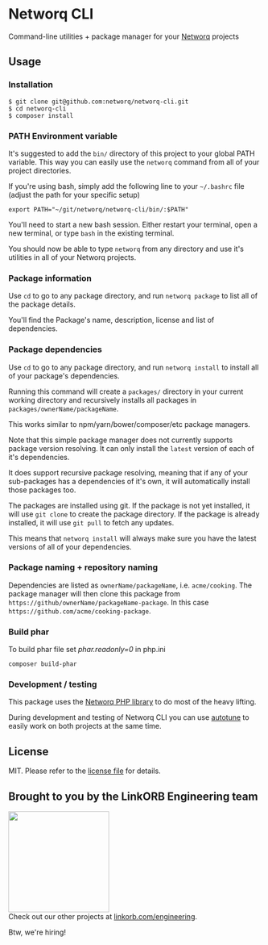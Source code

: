 Networq CLI
===========

Command-line utilities + package manager for your [Networq](https://github.com/networq) projects

## Usage

### Installation

    $ git clone git@github.com:networq/networq-cli.git
    $ cd networq-cli
    $ composer install

### PATH Environment variable

It's suggested to add the `bin/` directory of this project to your global PATH variable.
This way you can easily use the `networq` command from all of your project directories.

If you're using bash, simply add the following line to your `~/.bashrc` file (adjust the path for your specific setup)

    export PATH="~/git/networq/networq-cli/bin/:$PATH"

You'll need to start a new bash session. Either restart your terminal, open a new terminal, or type `bash` in the existing terminal.

You should now be able to type `networq` from any directory and use it's utilities in all of your Networq projects.

### Package information

Use `cd` to go to any package directory, and run `networq package` to list all of the package details.

You'll find the Package's name, description, license and list of dependencies.

### Package dependencies

Use `cd` to go to any package directory, and run `networq install` to install all of your package's dependencies.

Running this command will create a `packages/` directory in your current working directory and
recursively installs all packages in `packages/ownerName/packageName`.

This works similar to npm/yarn/bower/composer/etc package managers.

Note that this simple package manager does not currently supports package version resolving.
It can only install the `latest` version of each of it's dependencies.

It does support recursive package resolving, meaning that if any of your sub-packages has a dependencies of it's own, it will automatically install those packages too.

The packages are installed using git. If the package is not yet installed, it will use `git clone` to create the package directory. If the package is already installed, it will use `git pull` to fetch any updates.

This means that `networq install` will always make sure you have the latest versions of all of your dependencies.

### Package naming + repository naming

Dependencies are listed as `ownerName/packageName`, i.e. `acme/cooking`. The package manager will
then clone this package from `https://github/ownerName/packageName-package`. In this case `https://github.com/acme/cooking-package`.

### Build phar

To build phar file set _phar.readonly=0_ in php.ini

    composer build-phar
    
        

### Development / testing

This package uses the [Networq PHP library](https://github.com/networq/networq-php) to do most of the heavy lifting.

During development and testing of Networq CLI you can use [autotune](https://github.com/linkorb/autotune) to easily work on both projects at the same time.

## License

MIT. Please refer to the [license file](LICENSE) for details.

## Brought to you by the LinkORB Engineering team

<img src="http://www.linkorb.com/d/meta/tier1/images/linkorbengineering-logo.png" width="200px" /><br />
Check out our other projects at [linkorb.com/engineering](http://www.linkorb.com/engineering).

Btw, we're hiring!
